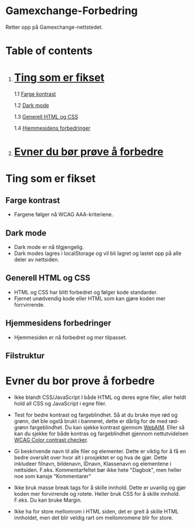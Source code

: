 # Gamexchange-Forbedring
Retter opp på Gamexchange-nettstedet.

# Table of contents
1. # [Ting som er fikset](#ting-som-er-fikset)

    1.1 [Farge kontrast](#farge-kontrast)

    1.2 [Dark mode](#dark-mode)

    1.3 [Generell HTML og CSS](#generell-html-og-css)

    1.4 [Hjemmesidens forbedringer](#hjemmesidens-forbedringer)

2. # [Evner du bør prøve å forbedre](#evner-du-bor-prove-å-forbedre)


# Ting som er fikset

## Farge kontrast
* Fargene følger nå WCAG AAA-kriteriene.

## Dark mode
* Dark mode er nå tilgjengelig.
* Dark modes lagres i localStorage og vil bli lagret og lastet opp på alle deler av nettsiden.

## Generell HTML og CSS
* HTML og CSS har blitt forbedret og følger kode standarder.
* Fjernet unødvendig kode eller HTML som kan gjøre koden mer forrvirrende.

## Hjemmesidens forbedringer
* Hjemmesiden er nå forbedret og mer tilpasset.

## Filstruktur


# Evner du bor prove å forbedre
- Ikke blandt CSS/JavaScript I både HTML og deres egne filer, aller heldt hold all CSS og JavaScript i egne filer.

- Test for bedre kontrast og fargeblindhet. Så at du bruke mye rød og grønn, det ble ogstå brukt i banneret, dette er dårlig for de med rød-grønn fargeblindhet. Du kan sjekke kontrast gjennom [WebAIM](https://webaim.org/resources/contrastchecker/). Eller så kan du sjekke for både kontras og fargeblindhet gjennom nettutvidelsen [WCAG Color contrast checker](https://chromewebstore.google.com/detail/WCAG%20Color%20contrast%20checker/plnahcmalebffmaghcpcmpaciebdhgdf).

- Gi beskrivende navn til alle filer og elementer. Dette er viktig for å få en bedre oversikt over hvor alt i prosjektet er og hva de gjør. Dette inkludeer filnavn, bildenavn, IDnavn, Klassenavn og elementene i nettsiden. F.eks. Kommentarfeltet bør ikke hete "Dagbok", men heller noe som kansje "Kommentarer"

- Ikke bruk masse break tags for å skille innhold. Dette er uvanlig og gjør koden mer forvirrende og rotete. Heller bruk CSS for å skille innhold. F.eks. Du kan bruke Margin.

- Ikke ha for store mellomrom i HTML siden, det er greit å skille HTML innholdet, men det blir veldig rart om mellomromene blir for store. 